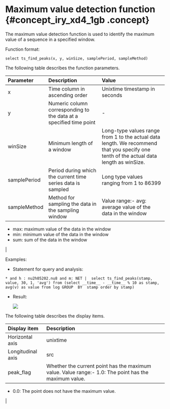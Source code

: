 # Maximum value detection function {#concept_iry_xd4_1gb .concept}

The maximum value detection function is used to identify the maximum value of a sequence in a specified window.

Function format:

```
select ts_find_peaks(x, y, winSize, samplePeriod, sampleMethod)
```

The following table describes the function parameters.

|Parameter|Description|Value|
|:--------|:----------|:----|
|x|Time column in ascending order|Unixtime timestamp in seconds|
|y|Numeric column corresponding to the data at a specified time point|-|
|winSize|Minimum length of a window|Long-type values range from 1 to the actual data length. We recommend that you specify one tenth of the actual data length as winSize.|
|samplePeriod|Period during which the current time series data is sampled|Long type values ranging from 1 to 86399|
|sampleMethod|Method for sampling the data in the sampling window|Value range:-   avg: average value of the data in the window
-   max: maximum value of the data in the window
-   min: minimum value of the data in the window
-   sum: sum of the data in the window

|

Examples:

-   Statement for query and analysis:

```
* and h : nu2h05202.nu8 and m: NET |  select ts_find_peaks(stamp, value, 30, 1, 'avg') from (select __time__ - __time__ % 10 as stamp, avg(v) as value from log GROUP  BY  stamp order by stamp)
```

-   Result:

    ![](http://static-aliyun-doc.oss-cn-hangzhou.aliyuncs.com/assets/img/77488/154831767733817_en-US.png)


The following table describes the display items.

|Display item|Description|
|:-----------|:----------|
|Horizontal axis|unixtime|Data timestamp in seconds, for example, 1537071480|
|Longitudinal axis|src|Data before filtering, for example, 1956092.7647745228|
|peak\_flag|Whether the current point has the maximum value. Value range:-   1.0: The point has the maximum value.
-   0.0: The point does not have the maximum value.

|

